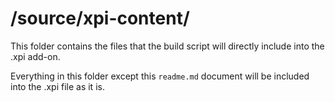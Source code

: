 # /source/xpi-content/

This folder contains the files that the build script will directly include into the .xpi add-on.

Everything in this folder except this `readme.md` document will be included into the .xpi file as it is.